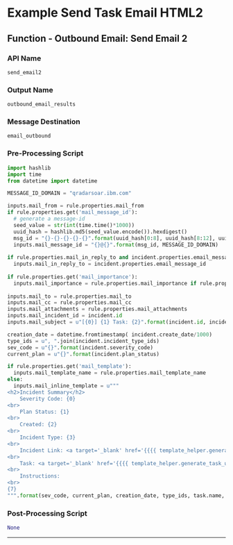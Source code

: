 <!--
    DO NOT MANUALLY EDIT THIS FILE
    THIS FILE IS AUTOMATICALLY GENERATED WITH resilient-sdk codegen
-->

# Example Send Task Email HTML2

## Function - Outbound Email: Send Email 2

### API Name
`send_email2`

### Output Name
`outbound_email_results`

### Message Destination
`email_outbound`

### Pre-Processing Script
```python
import hashlib
import time
from datetime import datetime

MESSAGE_ID_DOMAIN = "qradarsoar.ibm.com"

inputs.mail_from = rule.properties.mail_from
if rule.properties.get('mail_message_id'):
  # generate a message-id
  seed_value = str(int(time.time()*1000))
  uuid_hash = hashlib.md5(seed_value.encode()).hexdigest()
  msg_id = "{}-{}-{}-{}-{}".format(uuid_hash[0:8], uuid_hash[8:12], uuid_hash[12:16], uuid_hash[16:20], uuid_hash[20:])
  inputs.mail_message_id = "{}@{}".format(msg_id, MESSAGE_ID_DOMAIN)
  
if rule.properties.mail_in_reply_to and incident.properties.email_message_id:
  inputs.mail_in_reply_to = incident.properties.email_message_id
  
if rule.properties.get('mail_importance'):
  inputs.mail_importance = rule.properties.mail_importance if rule.properties.mail_importance else None
  
inputs.mail_to = rule.properties.mail_to
inputs.mail_cc = rule.properties.mail_cc
inputs.mail_attachments = rule.properties.mail_attachments
inputs.mail_incident_id = incident.id
inputs.mail_subject = u"[{0}] {1} Task: {2}".format(incident.id, incident.name, task.name)

creation_date = datetime.fromtimestamp( incident.create_date/1000)
type_ids = u", ".join(incident.incident_type_ids)
sev_code = u"{}".format(incident.severity_code)
current_plan = u"{}".format(incident.plan_status)

if rule.properties.get('mail_template'):
  inputs.mail_template_name = rule.properties.mail_template_name
else:
  inputs.mail_inline_template = u"""
<h2>Incident Summary</h2>
    Severity Code: {0}
<br>
    Plan Status: {1}
<br>
    Created: {2}
<br>
    Incident Type: {3}
<br>
    Incident Link: <a target='_blank' href='{{{{ template_helper.generate_incident_url({5}) }}}}'>{5}</a>
<br>
    Task: <a target='_blank' href='{{{{ template_helper.generate_task_url({5},{6}) }}}}'>{4}</a>
<br>
    Instructions: 
<br>
{7}
""".format(sev_code, current_plan, creation_date, type_ids, task.name, incident.id, task.id, task.instructions.get('content'))

```

### Post-Processing Script
```python
None
```

---

